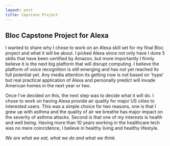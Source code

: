 ```yaml
---
layout: post
title: Capstone Project
---
```


## Bloc Capstone Project for Alexa ##

I wanted to share why I chose to work on an Alexa skill set for my final Bloc project and what it will be about. I picked
Alexa since not only have I done 5 skills that have been certified by Amazon, but more importantly I firmly believe it is
the next big platform that will disrupt computing. I believe the platform of voice recognition is still emerging and has
not yet reached its full potential yet. Any media attention its getting now is not based on 'hype' but real practical application of Alexa and personally predict will invade American homes in the next year or two.

Once I've decided on this, the next step was to decide what it will do. I chose to work on having Alexa provide air quality for major US cities to interested users. This was a simple choice for two reasons, one is that I grew up with asthma and the quality of air we breathe has major impact on the severity of asthma attacks. Second is that one of my interests is health 
and well being. Having more than 10 years working in the healthcare tech was no mere coincidence, I believe in healthy living and healthy lifestyle. 

*We are what we eat, what we do and what we think.*
